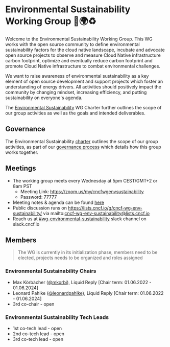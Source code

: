 # Environmental Sustainability Working Group 🌳🌍♻️

Welcome to the Environmental Sustainability Working Group. This WG works with the open source community to define environmental sustainability factors for the cloud native landscape, incubate and advocate open source projects to observe and measure Cloud Native infrastructure carbon footprint, optimize and eventually reduce carbon footprint and promote Cloud Native infrastructure to combat environmental challenges. 

We want to raise awareness of environmental sustainability as a key element of open source development and support projects which foster an understanding of energy drivers. All activities should positively impact the community by changing mindset, increasing efficiency, and putting sustainability on everyone's agenda.

The [Environmental Sustainability](https://github.com/cncf/env-sustainability-wg/charter.md) WG Charter further outlines the scope of our group activities as well as the goals and intended deliverables.

## Governance

The Environmental Sustainability [charter](charter.md) outlines the scope of our group activities, as part of our [governance process](/governance/README.md) which details how this group works together.

## Meetings

* The working group meets every Wednesday at 5pm CEST/GMT+2 or 8am PST
  * Meeting Link: https://zoom.us/my/cncfwgenvsustainability
  * Password: 77777
* Meeting notes & agenda can be found [here](https://docs.google.com/document/d/1TkmMyXJABC66NfYmivnh7z8Y_vpq9f9foaOuDVQS_Lo/edit#)
* Public discussion runs on https://lists.cncf.io/g/cncf-wg-env-sustainability/ via mailto:cncf-wg-env-sustainability@lists.cncf.io
* Reach us at [#wg-environmental-sustainability](https://cloud-native.slack.com/archives/C03F270PDU6) slack channel on slack.cncf.io

## Members

> The WG is currently in its initialization phase, members need to be elected, projects needs to be organized and roles assigned

### Environmental Sustainability Chairs

* Max Körbächer ([@mkorbi](https://github.com/mkorbi)), Liquid Reply [Chair term: 01.06.2022 - 01.06.2024]
* Leonard Pahlke ([@leonardpahlke](https://github.com/leonardpahlke)), Liquid Reply [Chair term: 01.06.2022 - 01.06.2024]
* 3rd co-chair - open

### Environmental Sustainability Tech Leads
* 1st co-tech lead - open
* 2nd co-tech lead - open
* 3rd co-tech lead - open

